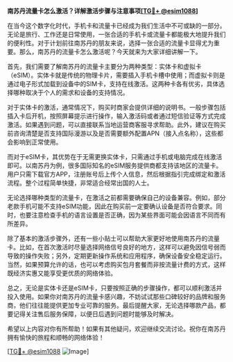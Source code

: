 **南苏丹流量卡怎么激活？详解激活步骤与注意事项[[TG💪+ @esim1088](https://t.me/s/esim1088)]**

在当今这个数字化时代，手机卡和流量卡已经成为我们生活中不可或缺的一部分。无论是旅行、工作还是日常使用，一张合适的手机卡或流量卡都能极大地提升我们的便利性。对于计划前往南苏丹的朋友来说，选择一张合适的流量卡显得尤为重要。那么，南苏丹的流量卡怎么激活呢？今天就来为大家详细讲解一下。

首先，我们需要了解南苏丹的流量卡主要分为两种类型：实体卡和虚拟卡（eSIM）。实体卡就是传统的物理卡片，需要插入手机卡槽中使用；而虚拟卡则是通过电子形式加载到设备中的SIM卡，支持在线激活。这两种卡各有优劣，具体选择哪种取决于个人的需求和设备的支持情况。

对于实体卡的激活，通常情况下，购买时商家会提供详细的说明书。一般步骤包括插入卡后开机，按照屏幕提示进行操作，输入激活码或者通过短信验证等方式完成激活。如果遇到问题，可以直接联系当地运营商客服寻求帮助。此外，建议在购买前咨询清楚是否支持国际漫游以及是否需要额外配置APN（接入点名称），这些都会影响到正常使用。

而对于eSIM卡，其优势在于无需更换实体卡，只需通过手机或电脑完成在线激活即可。以南苏丹为例，很多国际知名的eSIM服务提供商都支持该地区的流量卡。用户只需下载官方APP，注册账号后上传个人信息，然后根据指引完成绑定和激活流程。整个过程简单快捷，非常适合经常出国的人士。

无论选择哪种类型的流量卡，在激活之前都需要确保自己的设备兼容。例如，部分老款手机可能不支持eSIM功能，因此在购买前一定要确认设备是否符合要求。同时，也要注意检查手机的语言设置是否正确，因为某些界面可能会因语言不同而有所差异。

除了基本的激活步骤外，还有一些小贴士可以帮助大家更好地使用南苏丹的流量卡。比如，在首次激活时尽量选择网络信号良好的地方，这样可以避免因信号弱而导致的操作失败；另外，定期更新操作系统和应用程序，确保设备安全稳定运行。当然，如果预算允许的话，也可以考虑购买包月套餐而非按流量计费的方式，这样既经济实惠又能享受更优质的网络体验。

总之，无论是实体卡还是eSIM卡，只要按照正确的步骤操作，都可以顺利激活并投入使用。如果你对南苏丹的流量卡感兴趣，不妨试试那些口碑较好的品牌和服务商，他们往往能提供更加专业可靠的服务。最后提醒大家，无论选择哪款产品，都要记得关注售后服务保障，以便日后遇到问题时能够及时解决。

希望以上内容对你有所帮助！如果有其他疑问，欢迎继续交流讨论。祝你在南苏丹拥有愉快的旅程和顺畅的网络体验！

[[TG💪+ @esim1088](https://t.me/s/esim1088) ![Image](https://i.postimg.cc/4NQfJmqS/Snipaste-2025-05-13-00-14-12.png)]